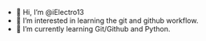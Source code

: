 - 👋 Hi, I’m @iElectro13
- 👀 I’m interested in learning the git and github workflow.
- 🌱 I’m currently learning Git/Github and Python.
